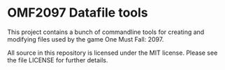OMF2097 Datafile tools
======================

This project contains a bunch of commandline tools for creating and modifying
files used by the game One Must Fall: 2097.

All source in this repository is licensed under the MIT license. Please see the file
LICENSE for further details.
